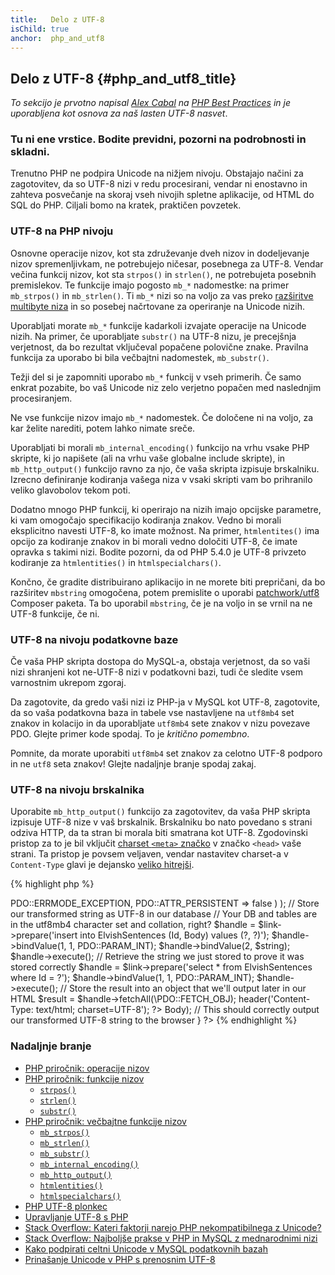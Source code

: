 ```yaml
---
title:   Delo z UTF-8
isChild: true
anchor:  php_and_utf8
---
```


## Delo z UTF-8 {#php_and_utf8_title}

_To sekcijo je prvotno napisal [Alex Cabal](https://alexcabal.com/) na
[PHP Best Practices](https://phpbestpractices.org/#utf-8) in je uporabljena kot osnova za naš lasten UTF-8 nasvet_.

### Tu ni ene vrstice. Bodite previdni, pozorni na podrobnosti in skladni.

Trenutno PHP ne podpira Unicode na nižjem nivoju. Obstajajo načini za zagotovitev, da so UTF-8 nizi v redu procesirani,
vendar ni enostavno in zahteva posvečanje na skoraj vseh nivojih spletne aplikacije, od HTML do SQL do PHP. Ciljali
bomo na kratek, praktičen povzetek.

### UTF-8 na PHP nivoju

Osnovne operacije nizov, kot sta združevanje dveh nizov in dodeljevanje nizov spremenljivkam, ne potrebujejo ničesar,
posebnega za UTF-8. Vendar večina funkcij nizov, kot sta `strpos()` in `strlen()`, ne potrebujeta posebnih premislekov. Te
funkcije imajo pogosto `mb_*` nadomestke: na primer `mb_strpos()` in `mb_strlen()`. Ti `mb_*` nizi so na voljo
za vas preko [razširitve multibyte niza] in so posebej načrtovane za operiranje na Unicode nizih.

Uporabljati morate `mb_*` funkcije kadarkoli izvajate operacije na Unicode nizih. Na primer, če uporabljate `substr()` na
UTF-8 nizu, je precejšnja verjetnost, da bo rezultat vključeval popačene polovične znake. Pravilna funkcija za uporabo
bi bila večbajtni nadomestek, `mb_substr()`.

Težji del si je zapomniti uporabo `mb_*` funkcij v vseh primerih. Če samo enkrat pozabite, bo vaš Unicode niz
zelo verjetno popačen med naslednjim procesiranjem.

Ne vse funkcije nizov imajo `mb_*` nadomestek. Če določene ni na voljo, za kar želite narediti, potem lahko nimate
sreče.

Uporabljati bi morali `mb_internal_encoding()` funkcijo na vrhu vsake PHP skripte, ki jo napišete (ali na
vrhu vaše globalne include skripte), in `mb_http_output()` funkcijo ravno za njo, če vaša skripta izpisuje
brskalniku. Izrecno definiranje kodiranja vašega niza v vsaki skripti vam bo prihranilo veliko glavobolov tekom
poti.

Dodatno mnogo PHP funkcij, ki operirajo na nizih imajo opcijske parametre, ki vam omogočajo specifikacijo kodiranja
znakov. Vedno bi morali eksplicitno navesti UTF-8, ko imate možnost. Na primer, `htmlentites()` ima
opcijo za kodiranje znakov in bi morali vedno določiti UTF-8, če imate opravka s takimi nizi. Bodite pozorni, da
od PHP 5.4.0 je UTF-8 privzeto kodiranje za `htmlentities()` in  `htmlspecialchars()`.

Končno, če gradite distribuirano aplikacijo in ne morete biti prepričani, da bo razširitev `mbstring`
omogočena, potem premislite o uporabi [patchwork/utf8] Composer paketa. Ta
bo uporabil `mbstring`, če je na voljo in se vrnil na ne UTF-8 funkcije, če ni.

[razširitve multibyte niza]: http://php.net/book.mbstring
[patchwork/utf8]: https://packagist.org/packages/patchwork/utf8

### UTF-8 na nivoju podatkovne baze

Če vaša PHP skripta dostopa do MySQL-a, obstaja verjetnost, da so vaši nizi shranjeni kot ne-UTF-8 nizi v podatkovni bazi,
tudi če sledite vsem varnostnim ukrepom zgoraj.

Da zagotovite, da gredo vaši nizi iz PHP-ja v MySQL kot UTF-8, zagotovite, da so vaša podatkovna baza in tabele vse nastavljene
na `utf8mb4` set znakov in kolacijo in da uporabljate `utf8mb4` sete znakov v nizu povezave PDO. Glejte
primer kode spodaj. To je _kritično pomembno_.

Pomnite, da morate uporabiti `utf8mb4` set znakov za celotno UTF-8 podporo in ne `utf8` seta znakov! Glejte
nadaljnje branje spodaj zakaj.

### UTF-8 na nivoju brskalnika

Uporabite `mb_http_output()` funkcijo za zagotovitev, da vaša PHP skripta izpisuje UTF-8 nize v vaš brskalnik.
Brskalniku bo nato povedano s strani odziva HTTP, da ta stran bi morala biti smatrana kot UTF-8. Zgodovinski pristop za to je bil vključit [charset `<meta>` značko](http://htmlpurifier.org/docs/enduser-utf8.html) v značko `<head>` vaše strani. Ta pristop je povsem veljaven, vendar nastavitev charset-a v `Content-Type` glavi je dejansko [veliko hitrejši](https://developers.google.com/speed/docs/best-practices/rendering#SpecifyCharsetEarly).

{% highlight php %}
<?php
// Tell PHP that we're using UTF-8 strings until the end of the script
mb_internal_encoding('UTF-8');

// Tell PHP that we'll be outputting UTF-8 to the browser
mb_http_output('UTF-8');

// Our UTF-8 test string
$string = 'Êl síla erin lû e-govaned vîn.';

// Transform the string in some way with a multibyte function
// Note how we cut the string at a non-Ascii character for demonstration purposes
$string = mb_substr($string, 0, 15);

// Connect to a database to store the transformed string
// See the PDO example in this document for more information
// Note the `set names utf8mb4` commmand!
$link = new PDO(
    'mysql:host=your-hostname;dbname=your-db;charset=utf8mb4',
    'your-username',
    'your-password',
    array(
        PDO::ATTR_ERRMODE => PDO::ERRMODE_EXCEPTION,
        PDO::ATTR_PERSISTENT => false
    )
);

// Store our transformed string as UTF-8 in our database
// Your DB and tables are in the utf8mb4 character set and collation, right?
$handle = $link->prepare('insert into ElvishSentences (Id, Body) values (?, ?)');
$handle->bindValue(1, 1, PDO::PARAM_INT);
$handle->bindValue(2, $string);
$handle->execute();

// Retrieve the string we just stored to prove it was stored correctly
$handle = $link->prepare('select * from ElvishSentences where Id = ?');
$handle->bindValue(1, 1, PDO::PARAM_INT);
$handle->execute();

// Store the result into an object that we'll output later in our HTML
$result = $handle->fetchAll(\PDO::FETCH_OBJ);

header('Content-Type: text/html; charset=UTF-8');
?><!doctype html>
<html>
    <head>
        <title>UTF-8 test page</title>
    </head>
    <body>
        <?php
        foreach($result as $row){
            print($row->Body);  // This should correctly output our transformed UTF-8 string to the browser
        }
        ?>
    </body>
</html>
{% endhighlight %}

### Nadaljnje branje

* [PHP priročnik: operacije nizov](http://php.net/language.operators.string)
* [PHP priročnik: funkcije nizov](http://php.net/ref.strings)
    * [`strpos()`](http://php.net/function.strpos)
    * [`strlen()`](http://php.net/function.strlen)
    * [`substr()`](http://php.net/function.substr)
* [PHP priročnik: večbajtne funkcije nizov](http://php.net/ref.mbstring)
    * [`mb_strpos()`](http://php.net/function.mb-strpos)
    * [`mb_strlen()`](http://php.net/function.mb-strlen)
    * [`mb_substr()`](http://php.net/function.mb-substr)
    * [`mb_internal_encoding()`](http://php.net/function.mb-internal-encoding)
    * [`mb_http_output()`](http://php.net/function.mb-http-output)
    * [`htmlentities()`](http://php.net/function.htmlentities)
    * [`htmlspecialchars()`](http://php.net/function.htmlspecialchars)
* [PHP UTF-8 plonkec](http://blog.loftdigital.com/blog/php-utf-8-cheatsheet)
* [Upravljanje UTF-8 s PHP](http://www.phpwact.org/php/i18n/utf-8)
* [Stack Overflow: Kateri faktorji narejo PHP nekompatibilnega z Unicode?](http://stackoverflow.com/questions/571694/what-factors-make-php-unicode-incompatible)
* [Stack Overflow: Najboljše prakse v PHP in MySQL z mednarodnimi nizi](http://stackoverflow.com/questions/140728/best-practices-in-php-and-mysql-with-international-strings)
* [Kako podpirati celtni Unicode v MySQL podatkovnih bazah](http://mathiasbynens.be/notes/mysql-utf8mb4)
* [Prinašanje Unicode v PHP s prenosnim UTF-8](http://www.sitepoint.com/bringing-unicode-to-php-with-portable-utf8/)
